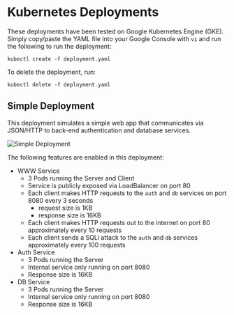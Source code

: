 # Kubernetes Deployments

These deployments have been tested on Google Kubernetes Engine (GKE). Simply copy/paste the YAML file into your Google Console with `vi` and run the following to run the deployment:

```
kubectl create -f deployment.yaml
```

To  delete the deployment, run:

```
kubectl delete -f deployment.yaml
```

## Simple Deployment

This deployment simulates a simple web app that communicates via JSON/HTTP to back-end authentication and database services.

![Simple Deployment](https://github.com/kellyjonbrazil/microsim/blob/master/k8s_deployments/images/simple.png)

The following features are enabled in this deployment:

- WWW Service
    - 3 Pods running the Server and Client
    - Service is publicly exposed via LoadBalancer on port 80
    - Each client makes HTTP requests to the `auth` and `db` services on port 8080 every 3 seconds
        - request size is 1KB
        - response size is 16KB
    - Each client makes HTTP requests out to the internet on port 80 approximately every 10 requests
    - Each client sends a SQLi attack to the `auth` and `db` services approximately every 100 requests
- Auth Service
    - 3 Pods running the Server
    - Internal service only running on port 8080
    - Response size is 16KB
- DB Service
    - 3 Pods running the Server
    - Internal service only running on port 8080
    - Response size is 16KB
